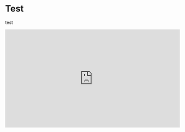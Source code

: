 # Test
test
<iframe width="560" height="315" src="https://www.youtube.com/embed/QlOISsaiWMc" title="YouTube video player" frameborder="0" allow="accelerometer; autoplay; clipboard-write; encrypted-media; gyroscope; picture-in-picture" allowfullscreen></iframe>
